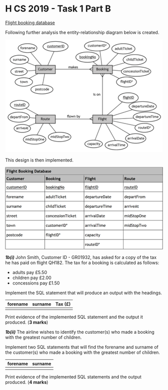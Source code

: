 # H CS 2019 - Task 1 Part B

[Flight booking database](assets/FlightBooking.db)


Following further analysis the entity-relationship diagram below is created.

![ERD](assets/ERD.png)

This design is then implemented.

![Table](assets/Table.png)


___1b(i)___ John Smith, Customer ID - GR01932, has asked for a copy of the tax he has paid on flight QH182.
The tax for a booking is calculated as follows:

* adults pay £5.50 
* children pay £2.00 
* concessions pay £1.50 

Implement the SQL statement that will produce an output with the headings.

| forename | surname | Tax (£) |
| -------- | ------- | ------- |
|          |         |         |


Print evidence of the implemented SQL statement and the output it produced. (__3 marks__) 


___1b(ii)___ The airline wishes to identify the customer(s) who made a booking with the greatest number of children.

Implement two SQL statements that will find the forename and surname of the customer(s) who made a booking with the greatest number of children. 

| forename | surname |
| -------- | ------- |
|          |         |

Print evidence of the implemented SQL statements and the output produced. (__4 marks__)
